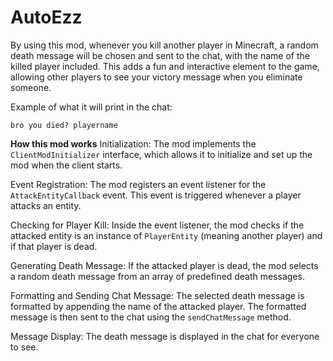 # AutoEzz

By using this mod, whenever you kill another player in Minecraft, a random death message will be chosen and sent to the chat, with the name of the killed player included. This adds a fun and interactive element to the game, allowing other players to see your victory message when you eliminate someone.

Example of what it will print in the chat:

```bro you died? playername```

**How this mod works**
Initialization: The mod implements the `ClientModInitializer` interface, which allows it to initialize and set up the mod when the client starts.

Event Registration: The mod registers an event listener for the `AttackEntityCallback` event. This event is triggered whenever a player attacks an entity.

Checking for Player Kill: Inside the event listener, the mod checks if the attacked entity is an instance of `PlayerEntity` (meaning another player) and if that player is dead.

Generating Death Message: If the attacked player is dead, the mod selects a random death message from an array of predefined death messages.

Formatting and Sending Chat Message: The selected death message is formatted by appending the name of the attacked player. The formatted message is then sent to the chat using the `sendChatMessage` method.

Message Display: The death message is displayed in the chat for everyone to see.
